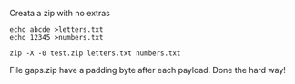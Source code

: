 Creata a zip with no extras


    echo abcde >letters.txt
    echo 12345 >numbers.txt

    zip -X -0 test.zip letters.txt numbers.txt

File gaps.zip have a padding byte after each payload. Done the hard way!